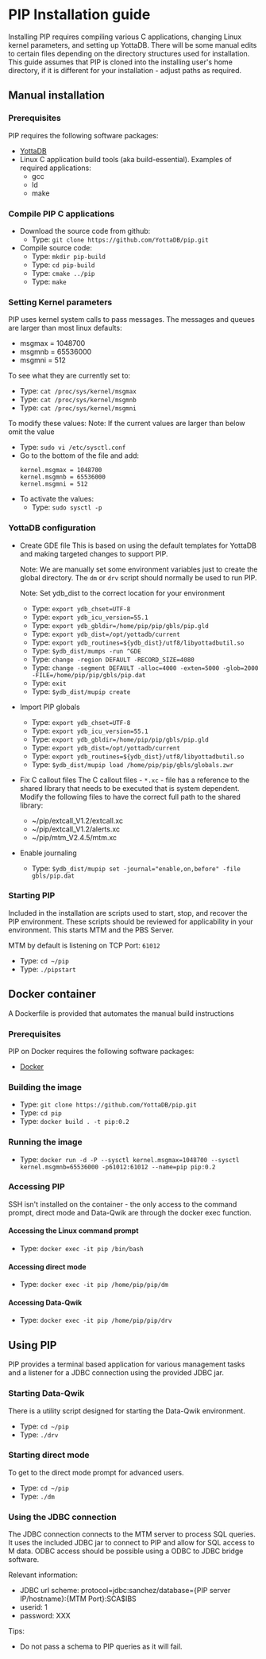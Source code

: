 # PIP Installation guide
Installing PIP requires compiling various C applications, changing Linux kernel parameters, and setting up YottaDB. There will be some manual edits to certain files depending on the directory structures used for installation. This guide assumes that PIP is cloned into the installing user's home directory, if it is different for your installation - adjust paths as required.

## Manual installation

### Prerequisites
PIP requires the following software packages:

 * [YottaDB](https://github.com/YottaDB/YottaDB)
 * Linux C application build tools (aka build-essential). Examples of required applications:
   * gcc
   * ld
   * make

### Compile PIP C applications

 * Download the source code from github:
   * Type: `git clone https://github.com/YottaDB/pip.git`
 * Compile source code:
   * Type: `mkdir pip-build`
   * Type: `cd pip-build`
   * Type: `cmake ../pip`
   * Type: `make`

### Setting Kernel parameters
PIP uses kernel system calls to pass messages. The messages and queues are larger than most linux defaults:

 * msgmax = 1048700
 * msgmnb = 65536000
 * msgmni = 512

 To see what they are currently set to:
 * Type: `cat /proc/sys/kernel/msgmax`
 * Type: `cat /proc/sys/kernel/msgmnb`
 * Type: `cat /proc/sys/kernel/msgmni`

 To modify these values:
 Note: If the current values are larger than below omit the value
 * Type: `sudo vi /etc/sysctl.conf`
 * Go to the bottom of the file and add:
   ```
   kernel.msgmax = 1048700
   kernel.msgmnb = 65536000
   kernel.msgmni = 512
   ```
  * To activate the values:
    * Type: `sudo sysctl -p`

### YottaDB configuration

 * Create GDE file
   This is based on using the default templates for YottaDB and making targeted changes to support PIP.
   
   Note: We are manually set some environment variables just to create the global directory. The `dm` or `drv` script should normally be used to run PIP.
   
   Note: Set ydb_dist to the correct location for your environment

    * Type: `export ydb_chset=UTF-8`
    * Type: `export ydb_icu_version=55.1`
    * Type: `export ydb_gbldir=/home/pip/pip/gbls/pip.gld`
    * Type: `export ydb_dist=/opt/yottadb/current`
    * Type: `export ydb_routines=${ydb_dist}/utf8/libyottadbutil.so`
    * Type: `$ydb_dist/mumps -run ^GDE`
    * Type: `change -region DEFAULT -RECORD_SIZE=4080`
    * Type: `change -segment DEFAULT -alloc=4000 -exten=5000 -glob=2000 -FILE=/home/pip/pip/gbls/pip.dat`
    * Type: `exit`
    * Type: `$ydb_dist/mupip create`

 * Import PIP globals
   * Type: `export ydb_chset=UTF-8`
   * Type: `export ydb_icu_version=55.1`
   * Type: `export ydb_gbldir=/home/pip/pip/gbls/pip.gld`
   * Type: `export ydb_dist=/opt/yottadb/current`
   * Type: `export ydb_routines=${ydb_dist}/utf8/libyottadbutil.so`
   * Type: `$ydb_dist/mupip load /home/pip/pip/gbls/globals.zwr`

 * Fix C callout files
   The C callout files - `*.xc` - file has a reference to the shared library that needs to be executed that is system dependent. Modify the following files to have the correct full path to the shared library:
   * ~/pip/extcall_V1.2/extcall.xc
   * ~/pip/extcall_V1.2/alerts.xc
   * ~/pip/mtm_V2.4.5/mtm.xc
 * Enable journaling
   * Type: `$ydb_dist/mupip set -journal="enable,on,before" -file gbls/pip.dat`

### Starting PIP
Included in the installation are scripts used to start, stop, and recover the PIP environment. These scripts should be reviewed for applicability in your environment. This starts MTM and the PBS Server.

MTM by default is listening on TCP Port: `61012`
 * Type: `cd ~/pip`
 * Type: `./pipstart`

## Docker container
A Dockerfile is provided that automates the manual build instructions

### Prerequisites
PIP on Docker requires the following software packages:

 * [Docker](https://docs.docker.com/install/)

### Building the image

 * Type: `git clone https://github.com/YottaDB/pip.git`
 * Type: `cd pip`
 * Type: `docker build . -t pip:0.2`

### Running the image

 * Type: `docker run -d -P --sysctl kernel.msgmax=1048700 --sysctl kernel.msgmnb=65536000 -p61012:61012 --name=pip pip:0.2`

### Accessing PIP
SSH isn't installed on the container - the only access to the command prompt, direct mode and Data-Qwik are through the docker exec function.

#### Accessing the Linux command prompt

 * Type: `docker exec -it pip /bin/bash`

#### Accessing direct mode

 * Type: `docker exec -it pip /home/pip/pip/dm`

#### Accessing Data-Qwik

 * Type: `docker exec -it pip /home/pip/pip/drv`

## Using PIP
PIP provides a terminal based application for various management tasks and a listener for a JDBC connection using the provided JDBC jar.

### Starting Data-Qwik
There is a utility script designed for starting the Data-Qwik environment.
 * Type: `cd ~/pip`
 * Type: `./drv`

### Starting direct mode
To get to the direct mode prompt for advanced users.
 * Type: `cd ~/pip`
 * Type: `./dm`

### Using the JDBC connection
The JDBC connection connects to the MTM server to process SQL queries. It uses the included JDBC jar to connect to PIP and allow for SQL access to M data. ODBC access should be possible using a ODBC to JDBC bridge software.

Relevant information:
 * JDBC url scheme: protocol=jdbc:sanchez/database={PIP server IP/hostname}:{MTM Port}:SCA$IBS
 * userid: 1
 * password: XXX

Tips:
 * Do not pass a schema to PIP queries as it will fail.
 